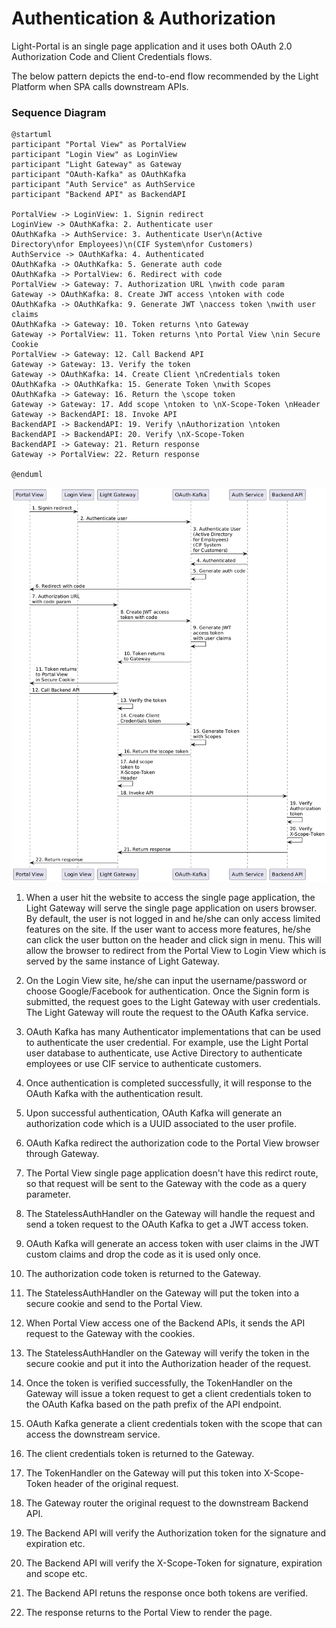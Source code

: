 # Authentication & Authorization

Light-Portal is an single page application and it uses both OAuth 2.0 Authorization Code and Client Credentials flows. 

The below pattern depicts the end-to-end flow recommended by the Light Platform when SPA calls downstream APIs.

### Sequence Diagram

```
@startuml
participant "Portal View" as PortalView
participant "Login View" as LoginView
participant "Light Gateway" as Gateway
participant "OAuth-Kafka" as OAuthKafka
participant "Auth Service" as AuthService
participant "Backend API" as BackendAPI

PortalView -> LoginView: 1. Signin redirect
LoginView -> OAuthKafka: 2. Authenticate user
OAuthKafka -> AuthService: 3. Authenticate User\n(Active Directory\nfor Employees)\n(CIF System\nfor Customers)
AuthService -> OAuthKafka: 4. Authenticated
OAuthKafka -> OAuthKafka: 5. Generate auth code
OAuthKafka -> PortalView: 6. Redirect with code
PortalView -> Gateway: 7. Authorization URL \nwith code param
Gateway -> OAuthKafka: 8. Create JWT access \ntoken with code
OAuthKafka -> OAuthKafka: 9. Generate JWT \naccess token \nwith user claims
OAuthKafka -> Gateway: 10. Token returns \nto Gateway
Gateway -> PortalView: 11. Token returns \nto Portal View \nin Secure Cookie
PortalView -> Gateway: 12. Call Backend API
Gateway -> Gateway: 13. Verify the token
Gateway -> OAuthKafka: 14. Create Client \nCredentials token
OAuthKafka -> OAuthKafka: 15. Generate Token \nwith Scopes
OAuthKafka -> Gateway: 16. Return the \scope token
Gateway -> Gateway: 17. Add scope \ntoken to \nX-Scope-Token \nHeader
Gateway -> BackendAPI: 18. Invoke API
BackendAPI -> BackendAPI: 19. Verify \nAuthorization \ntoken
BackendAPI -> BackendAPI: 20. Verify \nX-Scope-Token
BackendAPI -> Gateway: 21. Return response
Gateway -> PortalView: 22. Return response

@enduml
```

![Sequence Diagram](authentication-sequence.png)

1. When a user hit the website to access the single page application, the Light Gateway will serve the single page application on users browser. By default, the user is not logged in and he/she can only access limited features on the site. If the user want to access more features, he/she can click the user button on the header and click sign in menu. This will allow the browser to redirect from the Portal View to Login View which is served by the same instance of Light Gateway. 

2. On the Login View site, he/she can input the username/password or choose Google/Facebook for authentication. Once the Signin form is submitted, the request goes to the Light Gateway with user credentials. The Light Gateway will route the request to the OAuth Kafka service.

3. OAuth Kafka has many Authenticator implementations that can be used to authenticate the user credential. For example, use the Light Portal user database to authenticate, use Active Directory to authenticate employees or use CIF service to authenticate customers. 

4. Once authentication is completed successfully, it will response to the OAuth Kafka with the authentication result. 

5. Upon successful authentication, OAuth Kafka will generate an authorization code which is a UUID associated to the user profile. 

6. OAuth Kafka redirect the authorization code to the Portal View browser through Gateway. 

7. The Portal View single page application doesn't have this redirct route, so that request will be sent to the Gateway with the code as a query parameter. 

8. The StatelessAuthHandler on the Gateway will handle the request and send a token request to the OAuth Kafka to get a JWT access token. 

9. OAuth Kafka will generate an access token with user claims in the JWT custom claims and drop the code as it is used only once.

10. The authorization code token is returned to the Gateway. 

11. The StatelessAuthHandler on the Gateway will put the token into a secure cookie and send to the Portal View.

12. When Portal View access one of the Backend APIs, it sends the API request to the Gateway with the cookies. 

13. The StatelessAuthHandler on the Gateway will verify the token in the secure cookie and put it into the Authorization header of the request.

14. Once the token is verified successfully, the TokenHandler on the Gateway will issue a token request to get a client credentials token to the OAuth Kafka based on the path prefix of the API endpoint. 

15. OAuth Kafka generate a client credentials token with the scope that can access the downstream service. 

16. The client credentials token is returned to the Gateway. 

17. The TokenHandler on the Gateway will put this token into X-Scope-Token header of the original request. 

18. The Gateway router the original request to the downstream Backend API. 

19. The Backend API will verify the Authorization token for the signature and expiration etc. 

20. The Backend API will verify the X-Scope-Token for signature, expiration and scope etc. 

21. The Backend API retuns the response once both tokens are verified. 

22. The response returns to the Portal View to render the page. 

 
